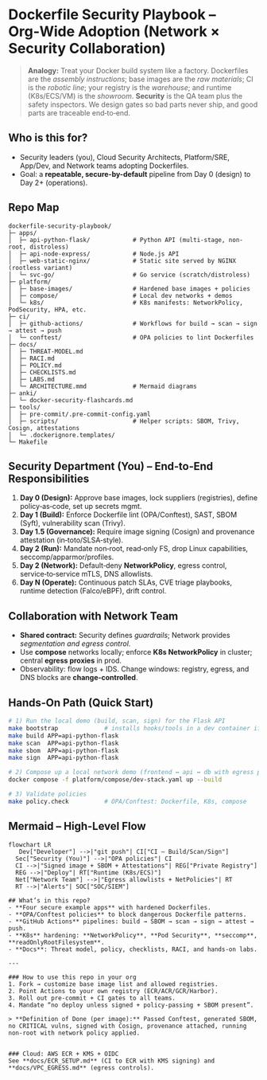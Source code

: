 # Dockerfile Security Playbook – Org‑Wide Adoption (Network × Security Collaboration)

> **Analogy:** Treat your Docker build system like a factory. Dockerfiles are the *assembly instructions*;
> base images are the *raw materials*; CI is the *robotic line*; your registry is the *warehouse*; and
> runtime (K8s/ECS/VM) is the *showroom*. **Security** is the QA team plus the safety inspectors.
> We design gates so bad parts never ship, and good parts are traceable end‑to‑end.

## Who is this for?
- Security leaders (you), Cloud Security Architects, Platform/SRE, App/Dev, and Network teams adopting Dockerfiles.
- Goal: a **repeatable, secure-by-default** pipeline from Day 0 (design) to Day 2+ (operations).

## Repo Map
```text
dockerfile-security-playbook/
├─ apps/
│  ├─ api-python-flask/            # Python API (multi-stage, non-root, distroless)
│  ├─ api-node-express/            # Node.js API
│  ├─ web-static-nginx/            # Static site served by NGINX (rootless variant)
│  └─ svc-go/                      # Go service (scratch/distroless)
├─ platform/
│  ├─ base-images/                 # Hardened base images + policies
│  ├─ compose/                     # Local dev networks + demos
│  └─ k8s/                         # K8s manifests: NetworkPolicy, PodSecurity, HPA, etc.
├─ ci/
│  ├─ github-actions/              # Workflows for build → scan → sign → attest → push
│  └─ conftest/                    # OPA policies to lint Dockerfiles
├─ docs/
│  ├─ THREAT-MODEL.md
│  ├─ RACI.md
│  ├─ POLICY.md
│  ├─ CHECKLISTS.md
│  ├─ LABS.md
│  └─ ARCHITECTURE.mmd             # Mermaid diagrams
├─ anki/
│  └─ docker-security-flashcards.md
├─ tools/
│  ├─ pre-commit/.pre-commit-config.yaml
│  ├─ scripts/                     # Helper scripts: SBOM, Trivy, Cosign, attestations
│  └─ .dockerignore.templates/
└─ Makefile
```

## Security Department (You) – End‑to‑End Responsibilities
1. **Day 0 (Design):** Approve base images, lock suppliers (registries), define policy‑as‑code, set up secrets mgmt.
2. **Day 1 (Build):** Enforce Dockerfile lint (OPA/Conftest), SAST, SBOM (Syft), vulnerability scan (Trivy).
3. **Day 1.5 (Governance):** Require image signing (Cosign) and provenance attestation (in‑toto/SLSA‑style).
4. **Day 2 (Run):** Mandate non‑root, read‑only FS, drop Linux capabilities, seccomp/apparmor/profiles.
5. **Day 2 (Network):** Default‑deny **NetworkPolicy**, egress control, service‑to‑service mTLS, DNS allowlists.
6. **Day N (Operate):** Continuous patch SLAs, CVE triage playbooks, runtime detection (Falco/eBPF), drift control.

## Collaboration with Network Team
- **Shared contract:** Security defines *guardrails*; Network provides *segmentation and egress control*.
- Use **compose** networks locally; enforce **K8s NetworkPolicy** in cluster; central **egress proxies** in prod.
- Observability: flow logs + IDS. Change windows: registry, egress, and DNS blocks are **change-controlled**.

## Hands‑On Path (Quick Start)
```bash
# 1) Run the local demo (build, scan, sign) for the Flask API
make bootstrap             # installs hooks/tools in a dev container if desired
make build APP=api-python-flask
make scan  APP=api-python-flask
make sbom  APP=api-python-flask
make sign  APP=api-python-flask

# 2) Compose up a local network demo (frontend ↔ api ↔ db with egress proxy)
docker compose -f platform/compose/dev-stack.yaml up --build

# 3) Validate policies
make policy.check          # OPA/Conftest: Dockerfile, K8s, compose
```

## Mermaid – High-Level Flow
```mermaid
flowchart LR
   Dev["Developer"] -->|"git push"| CI["CI — Build/Scan/Sign"]
  Sec["Security (You)"] -->|"OPA policies"| CI
  CI -->|"Signed image + SBOM + Attestations"| REG["Private Registry"]
  REG -->|"Deploy"| RT["Runtime (K8s/ECS)"]
  Net["Network Team"] -->|"Egress allowlists + NetPolicies"| RT
  RT -->|"Alerts"| SOC["SOC/SIEM"]

## What’s in this repo?
- **Four secure example apps** with hardened Dockerfiles.
- **OPA/Conftest policies** to block dangerous Dockerfile patterns.
- **GitHub Actions** pipelines: build → SBOM → scan → sign → attest → push.
- **K8s** hardening: **NetworkPolicy**, **Pod Security**, **seccomp**, **readOnlyRootFilesystem**.
- **Docs**: Threat model, policy, checklists, RACI, and hands‑on labs.

---

### How to use this repo in your org
1. Fork → customize base image list and allowed registries.
2. Point Actions to your own registry (ECR/ACR/GCR/Harbor).
3. Roll out pre‑commit + CI gates to all teams.
4. Mandate “no deploy unless signed + policy‑passing + SBOM present”.

> **Definition of Done (per image):** Passed Conftest, generated SBOM, no CRITICAL vulns, signed with Cosign, provenance attached, running non‑root with network policy applied.


### Cloud: AWS ECR + KMS + OIDC
See **docs/ECR_SETUP.md** (CI to ECR with KMS signing) and **docs/VPC_EGRESS.md** (egress controls).
